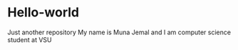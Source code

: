 # Hello-world
Just another repository
My name is Muna Jemal and I am computer science student at VSU
